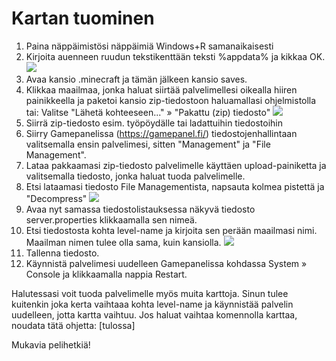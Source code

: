 # Kartan tuominen
1. Paina näppäimistösi näppäimiä Windows+R samanaikaisesti
2. Kirjoita auenneen ruudun tekstikenttään teksti %appdata% ja kikkaa OK.
    ![](https://docs.bittivirta.fi/assets/docs/img/crisp/image_9we03d.webp)
3. Avaa kansio .minecraft ja tämän jälkeen kansio saves.
4. Klikkaa maailmaa, jonka haluat siirtää palvelimellesi oikealla hiiren painikkeella ja paketoi kansio zip-tiedostoon haluamallasi ohjelmistolla tai: Valitse "Lähetä kohteeseen..." » "Pakattu (zip) tiedosto"
    ![](https://docs.bittivirta.fi/assets/docs/img/crisp/image_1nyvkh2.webp)
5. Siirrä zip-tiedosto esim. työpöydälle tai ladattuihin tiedostoihin
6. Siirry Gamepanelissa (https://gamepanel.fi/) tiedostojenhallintaan valitsemalla ensin palvelimesi, sitten "Management" ja "File Management".
7. Lataa pakkaamasi zip-tiedosto palvelimelle käyttäen upload-painiketta ja valitsemalla tiedosto, jonka haluat tuoda palvelimelle.
8. Etsi lataamasi tiedosto File Managementista, napsauta kolmea pistettä ja "Decompress"
    ![](https://docs.bittivirta.fi/assets/docs/img/crisp/image_1fmw2g.webp)
9. Avaa nyt samassa tiedostolistauksessa näkyvä tiedosto server.properties klikkaamalla sen nimeä.
10. Etsi tiedostosta kohta level-name ja kirjoita sen perään maailmasi nimi. Maailman nimen tulee olla sama, kuin kansiolla.
    ![](https://docs.bittivirta.fi/assets/docs/img/crisp/image_nn8y5m.webp)
11. Tallenna tiedosto.
12. Käynnistä palvelimesi uudelleen Gamepanelissa kohdassa System » Console ja klikkaamalla nappia Restart.

Halutessasi voit tuoda palvelimelle myös muita karttoja. Sinun tulee kuitenkin joka kerta vaihtaaa kohta level-name ja käynnistää palvelin uudelleen, jotta kartta vaihtuu. Jos haluat vaihtaa komennolla karttaa, noudata tätä ohjetta: [tulossa]

Mukavia pelihetkiä!
